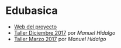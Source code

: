# Edubasica
* [Web del proyecto](http://www.practicasconarduino.com/edubasica/)
* [Taller Diciembre 2017](/edubasica/taller_diciembre_2017/) por *Manuel Hidalgo*
* [Taller Marzo 2017](/edubasica/taller_marzo_2017/) por *Manuel Hidalgo*
